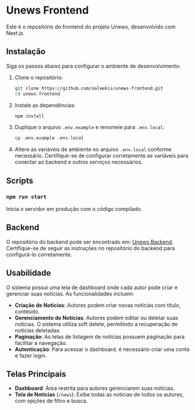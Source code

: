 # Unews Frontend

Este é o repositório do frontend do projeto Unews, desenvolvido com Next.js.

## Instalação

Siga os passos abaixo para configurar o ambiente de desenvolvimento:

1. Clone o repositório:
    ```bash
    git clone https://github.com/oaleekis/unews-frontend.git
    cd unews-frontend
    ```

2. Instale as dependências:
    ```bash
    npm install
    ```

3. Duplique o arquivo `.env.example` e renomeie para `.env.local`:
    ```bash
    cp .env.example .env.local
    ```

4. Altere as variáveis de ambiente no arquivo `.env.local` conforme necessário. Certifique-se de configurar corretamente as variáveis para conectar ao backend e outros serviços necessários.

## Scripts 

### `npm run start`

Inicia o servidor em produção com o código compilado.

## Backend

O repositório do backend pode ser encontrado em: [Unews Backend](https://github.com/oaleekis/unews-backend). Certifique-se de seguir as instruções no repositório do backend para configurá-lo corretamente.

## Usabilidade

O sistema possui uma tela de dashboard onde cada autor pode criar e gerenciar suas notícias. As funcionalidades incluem:

- **Criação de Notícias**: Autores podem criar novas notícias com título, conteúdo.
- **Gerenciamento de Notícias**: Autores podem editar ou deletar suas notícias. O sistema utiliza soft delete, permitindo a recuperação de notícias deletadas.
- **Paginação**: As telas de listagem de notícias possuem paginação para facilitar a navegação.
- **Autenticação**: Para acessar o dashboard, é necessário criar uma conta e fazer login.

## Telas Principais

- **Dashboard**: Área restrita para autores gerenciarem suas notícias.
- **Tela de Notícias** (`/news`): Exibe todas as notícias de todos os autores, com opções de filtro e busca.
